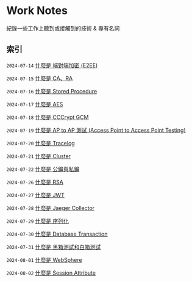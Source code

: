 # Work Notes

紀錄一些工作上聽到或接觸到的技術 & 專有名詞

## 索引

`2024-07-14` [什麼是 端對端加密 (E2EE)](https://github.com/Charmying/Work-Notes/issues/1)  

`2024-07-15` [什麼是 CA、RA](https://github.com/Charmying/Work-Notes/issues/2)  

`2024-07-16` [什麼是 Stored Procedure](https://github.com/Charmying/Work-Notes/issues/3)  

`2024-07-17` [什麼是 AES](https://github.com/Charmying/Work-Notes/issues/4)  

`2024-07-18` [什麼是 CCCrypt GCM](https://github.com/Charmying/Work-Notes/issues/5)  

`2024-07-19` [什麼是 AP to AP 測試 (Access Point to Access Point Testing)](https://github.com/Charmying/Work-Notes/issues/6)  

`2024-07-20` [什麼是 Tracelog](https://github.com/Charmying/Work-Notes/issues/7)  

`2024-07-21` [什麼是 Cluster](https://github.com/Charmying/Work-Notes/issues/8)  

`2024-07-22` [什麼是 公鑰與私鑰](https://github.com/Charmying/Work-Notes/issues/9)  

`2024-07-26` [什麼是 RSA](https://github.com/Charmying/Work-Notes/issues/10)  

`2024-07-27` [什麼是 JWT](https://github.com/Charmying/Work-Notes/issues/11)  

`2024-07-28` [什麼是 Jaeger Collector](https://github.com/Charmying/Work-Notes/issues/12)  

`2024-07-29` [什麼是 序列化](https://github.com/Charmying/Work-Notes/issues/13)  

`2024-07-30` [什麼是 Database Transaction](https://github.com/Charmying/Work-Notes/issues/14)  

`2024-07-31` [什麼是 黑箱測試和白箱測試](https://github.com/Charmying/Work-Notes/issues/15)  

`2024-08-01` [什麼是 WebSphere](https://github.com/Charmying/Work-Notes/issues/16)  

`2024-08-02` [什麼是 Session Attribute](https://github.com/Charmying/Work-Notes/issues/17)  
